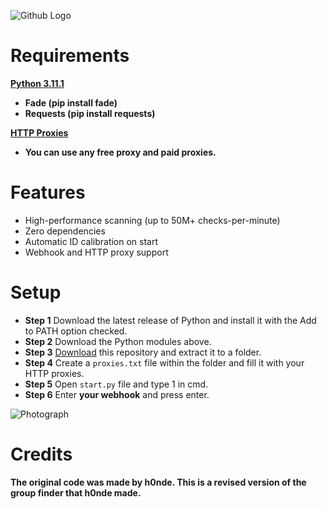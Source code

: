 ![Github Logo](https://cdn-learn.adafruit.com/assets/assets/000/112/622/medium800/programming_GitHub_logo_with_mark.png?1656187481)
# Requirements

[**Python 3.11.1**](https://www.python.org)
  * **Fade (pip install fade)**
  * **Requests (pip install requests)**


[**HTTP Proxies**]()
  * **You can use any free proxy and paid proxies.**

# Features
- High-performance scanning (up to 50M+ checks-per-minute)
- Zero dependencies
- Automatic ID calibration on start
- Webhook and HTTP proxy support

# Setup

 * **Step 1** Download the latest release of Python and install it with the Add to PATH option checked.
 * **Step 2** Download the Python modules above.
 * **Step 3** [Download](https://github.com/underatedtails/urt-group-finder/releases/tag/urt-group-finder) this repository and extract it to a folder.
 * **Step 4** Create a `proxies.txt` file within the folder and fill it with your HTTP proxies.
 * **Step 5** Open `start.py` file and type 1 in cmd.
 * **Step 6** Enter **your webhook** and press enter.

 ![Photograph](https://cdn.discordapp.com/attachments/678958118356647957/1064630488939106425/image.png)

# Credits
**The original code was made by **h0nde**. This is a revised version of the group finder that h0nde made.**
